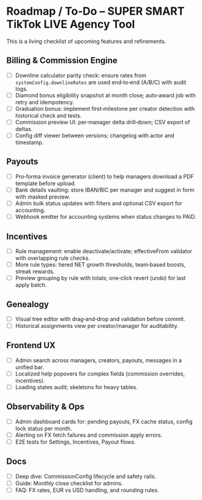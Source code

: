 # Roadmap / To‑Do – SUPER SMART TikTok LIVE Agency Tool

This is a living checklist of upcoming features and refinements.

## Billing & Commission Engine
- [ ] Downline calculator parity check: ensure rates from `systemConfig.downlineRates` are used end‑to‑end (A/B/C) with audit logs.
- [ ] Diamond bonus eligibility snapshot at month close; auto‑award job with retry and idempotency.
- [ ] Graduation bonus: implement first‑milestone per creator detection with historical check and tests.
- [ ] Commission preview UI: per‑manager delta drill‑down; CSV export of deltas.
- [ ] Config diff viewer between versions; changelog with actor and timestamp.

## Payouts
- [ ] Pro‑forma invoice generator (client) to help managers download a PDF template before upload.
- [ ] Bank details vaulting: store IBAN/BIC per manager and suggest in form with masked preview.
- [ ] Admin bulk status updates with filters and optional CSV export for accounting.
- [ ] Webhook emitter for accounting systems when status changes to PAID.

## Incentives
- [ ] Rule management: enable deactivate/activate; effectiveFrom validator with overlapping rule checks.
- [ ] More rule types: tiered NET growth thresholds, team‑based boosts, streak rewards.
- [ ] Preview grouping by rule with totals; one‑click revert (undo) for last apply batch.

## Genealogy
- [ ] Visual tree editor with drag‑and‑drop and validation before commit.
- [ ] Historical assignments view per creator/manager for auditability.

## Frontend UX
- [ ] Admin search across managers, creators, payouts, messages in a unified bar.
- [ ] Localized help popovers for complex fields (commission overrides, incentives).
- [ ] Loading states audit; skeletons for heavy tables.

## Observability & Ops
- [ ] Admin dashboard cards for: pending payouts, FX cache status, config lock status per month.
- [ ] Alerting on FX fetch failures and commission apply errors.
- [ ] E2E tests for Settings, Incentives, Payout flows.

## Docs
- [ ] Deep dive: CommissionConfig lifecycle and safety rails.
- [ ] Guide: Monthly close checklist for admins.
- [ ] FAQ: FX rates, EUR vs USD handling, and rounding rules. 